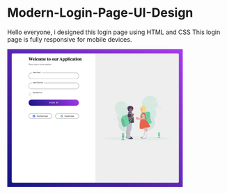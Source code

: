 # Modern-Login-Page-UI-Design

Hello everyone, i designed this login page using HTML and CSS This login page is fully responsive for mobile devices.

<img src="Final result.png" width="80%"> 
